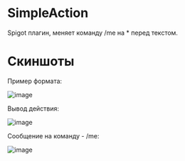 # SimpleAction
Spigot плагин, меняет команду /me на * перед текстом.
# Скиншоты

Пример формата:

![image](https://i.imgur.com/DC0uYhq.png)

Вывод действия:

![image](https://i.imgur.com/iyn6giH.png)

Сообщение на команду - /me:

![image](https://i.imgur.com/k4tlwkg.png)
